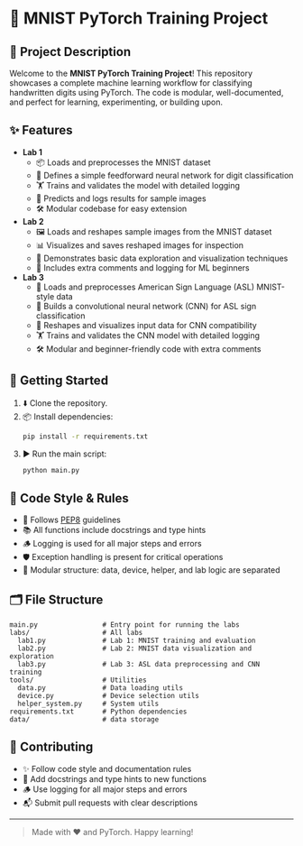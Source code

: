 # 🧠 MNIST PyTorch Training Project

## 🚀 Project Description
Welcome to the **MNIST PyTorch Training Project**! This repository showcases a complete machine learning workflow for classifying handwritten digits using PyTorch. The code is modular, well-documented, and perfect for learning, experimenting, or building upon. 

## ✨ Features
- **Lab 1**
  - 📦 Loads and preprocesses the MNIST dataset
  - 🧩 Defines a simple feedforward neural network for digit classification
  - 🏋️ Trains and validates the model with detailed logging
  - 🔮 Predicts and logs results for sample images
  - 🛠️ Modular codebase for easy extension
- **Lab 2**
  - 🖼️ Loads and reshapes sample images from the MNIST dataset
  - 📊 Visualizes and saves reshaped images for inspection
  - 🧪 Demonstrates basic data exploration and visualization techniques
  - 📝 Includes extra comments and logging for ML beginners
- **Lab 3**
  - 🤟 Loads and preprocesses American Sign Language (ASL) MNIST-style data
  - 🧠 Builds a convolutional neural network (CNN) for ASL sign classification
  - 🔄 Reshapes and visualizes input data for CNN compatibility
  - 🏋️ Trains and validates the CNN model with detailed logging
  - 🛠️ Modular and beginner-friendly code with extra comments

## 🏁 Getting Started
1. ⬇️ Clone the repository.
2. 📦 Install dependencies:
   ```bash
   pip install -r requirements.txt
   ```
3. ▶️ Run the main script:
   ```bash
   python main.py
   ```

## 🎨 Code Style & Rules
- 📝 Follows [PEP8](https://peps.python.org/pep-0008/) guidelines
- 📚 All functions include docstrings and type hints
- 🪵 Logging is used for all major steps and errors
- 🛡️ Exception handling is present for critical operations
- 🧩 Modular structure: data, device, helper, and lab logic are separated

## 🗂️ File Structure
```
main.py                # Entry point for running the labs
labs/                  # All labs
  lab1.py              # Lab 1: MNIST training and evaluation
  lab2.py              # Lab 2: MNIST data visualization and exploration
  lab3.py              # Lab 3: ASL data preprocessing and CNN training
tools/                 # Utilities
  data.py              # Data loading utils
  device.py            # Device selection utils
  helper_system.py     # System utils
requirements.txt       # Python dependencies
data/                  # data storage
```

## 🤝 Contributing
- ✨ Follow code style and documentation rules
- 📝 Add docstrings and type hints to new functions
- 🪵 Use logging for all major steps and errors
- 📬 Submit pull requests with clear descriptions

---

> Made with ❤️ and PyTorch. Happy learning!
